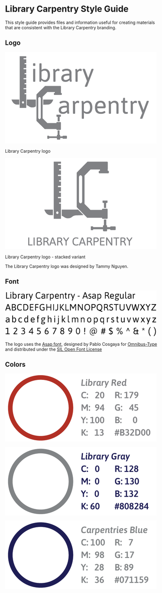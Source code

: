 # Library Carpentry Style Guide
This style guide provides files and information useful for creating materials that are consistent with the Library Carpentry branding.

## Logo
![Library Carpentry logo](logo/LibraryCarpentry_Logo.png)

Library Carpentry logo

![Library Carpentry logo - stacked variant](logo/LibraryCarpentry_Logo_Stacked.png)

Library Carpentry logo - stacked variant

The Library Carpentry logo was designed by Tammy Nguyen.

## Font
![Asap font sample](font/lc_asap.png)

The logo uses the [Asap font](http://www.omnibus-type.com/fonts/asap/), designed by Pablo Cosgaya for [Omnibus-Type](http://www.omnibus-type.com) and distributed under the [SIL Open Font License](http://scripts.sil.org/OFL)

## Colors
![library red color information: #B32D00](colors/red.png)

![library gray color information: #808284](colors/gray.png)

![carpentries blue color information: #071159](colors/blue.png)
